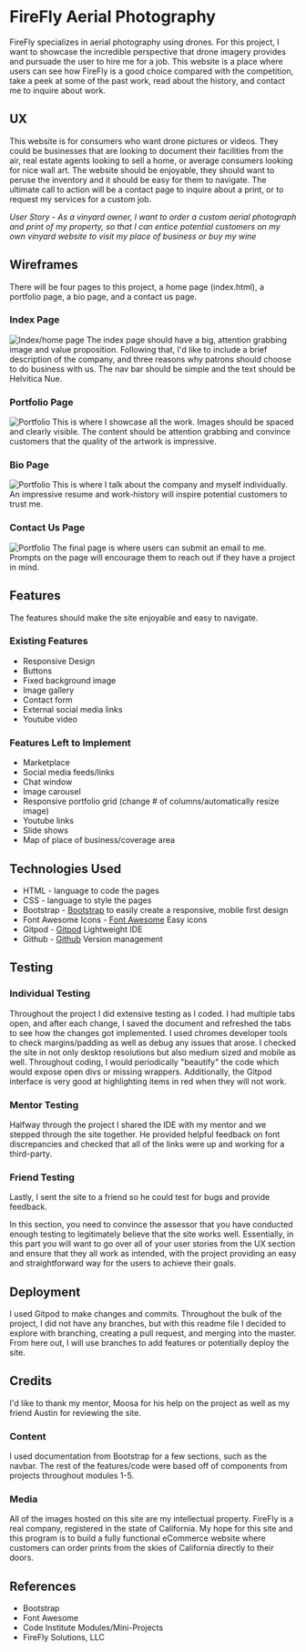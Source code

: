 # FireFly Aerial Photography

FireFly specializes in aerial photography using drones. For this project, I want to showcase the incredible perspective that drone imagery provides and pursuade the user to hire me for a job. This website is a place where users can see how FireFly is a good choice compared with the competition, take a peek at some of the past work, read about the history, and contact me to inquire about work. 
 
## UX
 
This website is for consumers who want drone pictures or videos. They could be businesses that are looking to document their facilities from the air, real estate agents looking to sell a home, or average consumers looking for nice wall art.
The website should be enjoyable, they should want to peruse the inventory and it should be easy for them to navigate. The ultimate call to action will be a contact page to inquire about a print, or to request my services for a custom job.

*User Story - As a vinyard owner, I want to order a custom aerial photograph and print of my property, so that I can entice potential customers on my own vinyard website to visit my place of business or buy my wine* 

## Wireframes
There will be four pages to this project, a home page (index.html), a portfolio page, a bio page, and a contact us page. 

### Index Page
![Index/home page](assets/wireframe/index.jpg)
The index page should have a big, attention grabbing image and value proposition. Following that, I'd like to include a brief description of the company, and three reasons why patrons should choose to do business with us. The nav bar should be simple and the text should be Helvitica Nue. 

### Portfolio Page
![Portfolio](assets/wireframe/portfolio.jpg)
This is where I showcase all the work. Images should be spaced and clearly visible. The content should be attention grabbing and convince customers that the quality of the artwork is impressive. 

### Bio Page
![Portfolio](assets/wireframe/bio.jpg)
This is where I talk about the company and myself individually. An impressive resume and work-history will inspire potential customers to trust me. 

### Contact Us Page
![Portfolio](assets/wireframe/contact.jpg)
The final page is where users can submit an email to me. Prompts on the page will encourage them to reach out if they have a project in mind. 

## Features
The features should make the site enjoyable and easy to navigate. 
 
### Existing Features
* Responsive Design
* Buttons
* Fixed background image
* Image gallery
* Contact form
* External social media links
* Youtube video

### Features Left to Implement
* Marketplace
* Social media feeds/links
* Chat window
* Image carousel
* Responsive portfolio grid (change # of columns/automatically resize image)
* Youtube links
* Slide shows
* Map of place of business/coverage area

## Technologies Used
* HTML - language to code the pages
* CSS - language to style the pages
* Bootstrap - [Bootstrap](https://getbootstrap.com/) to easily create a responsive, mobile first design
* Font Awesome Icons - [Font Awesome](https://fontawesome.com/) Easy icons
* Gitpod - [Gitpod](https://gitpod.com) Lightweight IDE
* Github - [Github](https://github.com/) Version management

## Testing

### Individual Testing
Throughout the project I did extensive testing as I coded. I had multiple tabs open, and after each change, I saved the document and refreshed the tabs to see how the changes got implemented. I used chromes developer tools to check margins/padding as well as debug any issues that arose. I checked the site in not only desktop resolutions but also medium sized and mobile as well. Throughout coding, I would periodically "beautify" the code which would expose open divs or missing wrappers. Additionally, the Gitpod interface is very good at highlighting items in red when they will not work. 

### Mentor Testing
Halfway through the project I shared the IDE with my mentor and we stepped through the site together. He provided helpful feedback on font discrepancies and checked that all of the links were up and working for a third-party.

### Friend Testing
Lastly, I sent the site to a friend so he could test for bugs and provide feedback. 

In this section, you need to convince the assessor that you have conducted enough testing to legitimately believe that the site works well. Essentially, in this part you will want to go over all of your user stories from the UX section and ensure that they all work as intended, with the project providing an easy and straightforward way for the users to achieve their goals.

## Deployment
I used Gitpod to make changes and commits. Throughout the bulk of the project, I did not have any branches, but with this readme file I decided to explore with branching, creating a pull request, and merging into the master. From here out, I will use branches to add features or potentially deploy the site. 

## Credits
I'd like to thank my mentor, Moosa for his help on the project as well as my friend Austin for reviewing the site. 

### Content
I used documentation from Bootstrap for a few sections, such as the navbar. The rest of the features/code were based off of components from projects throughout modules 1-5. 

### Media
All of the images hosted on this site are my intellectual property. FireFly is a real company, registered in the state of California. My hope for this site and this program is to build a fully functional eCommerce website where customers can order prints from the skies of California directly to their doors. 

## References
* Bootstrap
* Font Awesome
* Code Institute Modules/Mini-Projects
* FireFly Solutions, LLC
